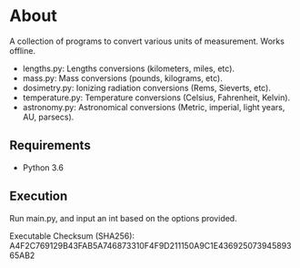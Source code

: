 
# About

A collection of programs to convert various units of measurement. Works offline.

* lengths.py: Lengths conversions (kilometers, miles, etc).
* mass.py: Mass conversions (pounds, kilograms, etc).
* dosimetry.py: Ionizing radiation conversions (Rems, Sieverts, etc).
* temperature.py: Temperature conversions (Celsius, Fahrenheit, Kelvin).
* astronomy.py: Astronomical conversions (Metric, imperial, light years, AU, parsecs).

## Requirements

* Python 3.6

## Execution

Run main.py, and input an int based on the options provided.

Executable Checksum (SHA256): A4F2C769129B43FAB5A746873310F4F9D211150A9C1E43692507394589365AB2